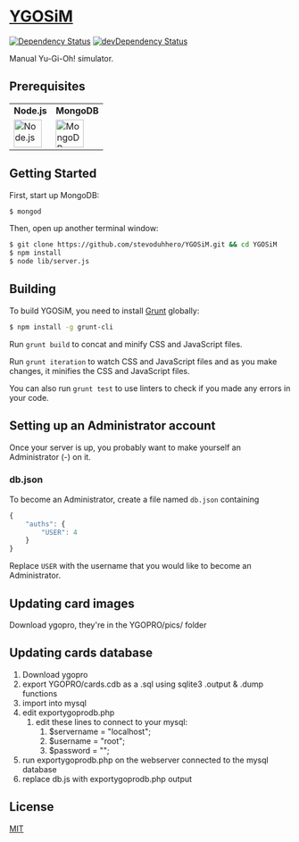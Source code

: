 # [YGOSiM](http://ygosim.com)

[![Dependency Status](https://david-dm.org/adastra9257/YGOSiM.svg)](https://david-dm.org/adastra9257/YGOSiM)
[![devDependency Status](https://david-dm.org/adastra9257/YGOSiM/dev-status.svg)](https://david-dm.org/adastra9257/YGOSiM#info=devDependencies)

Manual Yu-Gi-Oh! simulator.

## Prerequisites

<table>
  <tr>
    <td>
      <b>Node.js</b>
    </td>
    <td>
      <b>MongoDB</b>
    </td>
  </tr>
  <tr>
    <td>
      <a href="http://nodejs.org">
        <img src="http://i.imgur.com/p3A0qpY.png" height="50" title="Node.js">
      </a>
    </td>
    <td>
      <a href="http://www.mongodb.org/downloads">
        <img src="http://i.imgur.com/yHTrdiP.jpg" height="50" title="MongoDB">
      </a>
    </td>
  </tr>
</table>

## Getting Started

First, start up MongoDB:

```bash
$ mongod
```

Then, open up another terminal window:

```bash
$ git clone https://github.com/stevoduhhero/YGOSiM.git && cd YGOSiM
$ npm install
$ node lib/server.js
```

## Building

To build YGOSiM, you need to install [Grunt](http://gruntjs.com) globally:

```bash
$ npm install -g grunt-cli
```

Run `grunt build` to concat and minify CSS and JavaScript files.

Run `grunt iteration` to watch CSS and JavaScript files and as you make changes,
it minifies the CSS and JavaScript files.

You can also run `grunt test` to use linters to check if you made any errors
in your code.

## Setting up an Administrator account

Once your server is up, you probably want to make yourself an Administrator (-) on it.

### db.json

To become an Administrator, create a file named `db.json` containing

```js
{
    "auths": {
        "USER": 4
    }
}
```

Replace `USER` with the username that you would like to become an Administrator.

## Updating card images
Download ygopro, they're in the YGOPRO/pics/ folder

## Updating cards database
1. Download ygopro
2. export YGOPRO/cards.cdb as a .sql using sqlite3 .output & .dump functions
3. import into mysql
4. edit exportygoprodb.php
   1. edit these lines to connect to your mysql:
      1. $servername = "localhost";
      2. $username = "root";
      3. $password = "";
5. run exportygoprodb.php on the webserver connected to the mysql database
6. replace db.js with exportygoprodb.php output


## License

[MIT](LICENSE)
